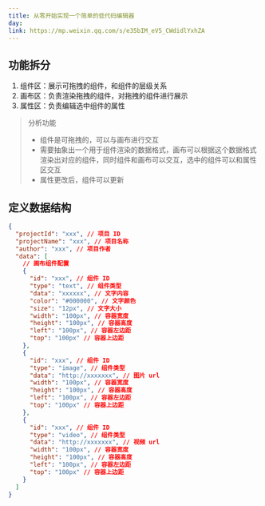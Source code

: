 ```yaml
---
title: 从零开始实现一个简单的低代码编辑器
day: 
link: https://mp.weixin.qq.com/s/e35bIM_eV5_CWdidlYxhZA
---
```


<CommonTitle></CommonTitle>

## 功能拆分

1. 组件区：展示可拖拽的组件，和组件的层级关系
2. 画布区：负责渲染拖拽的组件，对拖拽的组件进行展示
3. 属性区：负责编辑选中组件的属性

> 分析功能
> - 组件是可拖拽的，可以与画布进行交互
> - 需要抽象出一个用于组件渲染的数据格式，画布可以根据这个数据格式渲染出对应的组件，同时组件和画布可以交互，选中的组件可以和属性区交互
> - 属性更改后，组件可以更新

## 定义数据结构

```json
{
  "projectId": "xxx", // 项目 ID
  "projectName": "xxx", // 项目名称
  "author": "xxx", // 项目作者
  "data": [
    // 画布组件配置
    {
      "id": "xxx", // 组件 ID
      "type": "text", // 组件类型
      "data": "xxxxxx", // 文字内容
      "color": "#000000", // 文字颜色
      "size": "12px", // 文字大小
      "width": "100px", // 容器宽度
      "height": "100px", // 容器高度
      "left": "100px", // 容器左边距
      "top": "100px" // 容器上边距
    },
    {
      "id": "xxx", // 组件 ID
      "type": "image", // 组件类型
      "data": "http://xxxxxxx", // 图片 url
      "width": "100px", // 容器宽度
      "height": "100px", // 容器高度
      "left": "100px", // 容器左边距
      "top": "100px" // 容器上边距
    },
    {
      "id": "xxx", // 组件 ID
      "type": "video", // 组件类型
      "data": "http://xxxxxxx", // 视频 url
      "width": "100px", // 容器宽度
      "height": "100px", // 容器高度
      "left": "100px", // 容器左边距
      "top": "100px" // 容器上边距
    }
  ]
}
```
